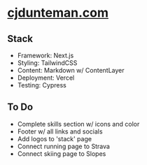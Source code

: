 # [cjdunteman.com](https://cjdunteman.com)

## Stack

- Framework: Next.js
- Styling: TailwindCSS
- Content: Markdown w/ ContentLayer
- Deployment: Vercel
- Testing: Cypress

## To Do

- Complete skills section w/ icons and color
- Footer w/ all links and socials
- Add logos to 'stack' page
- Connect running page to Strava
- Connect skiing page to Slopes
